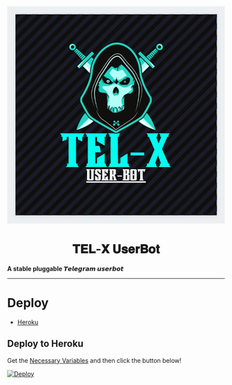 <p align="center">
  <img src="./IMG_20210530_122057.jpg" alt="TEL-X Logo">
</p>



<h1 align="center">
  <b>𝐓𝐄𝐋-𝐗 𝐔𝐬𝐞𝐫𝐁𝐨𝐭</b>
</h1>

<b>A stable pluggable 𝙏𝙚𝙡𝙚𝙜𝙧𝙖𝙢 𝙪𝙨𝙚𝙧𝙗𝙤𝙩</b>  

___________


# Deploy
- [Heroku](#Deploy-to-Heroku)

## Deploy to Heroku
Get the [Necessary Variables](#Necessary-Variables) and then click the button below!  

[![Deploy](https://www.herokucdn.com/deploy/button.svg)](https://heroku.com/deploy)
